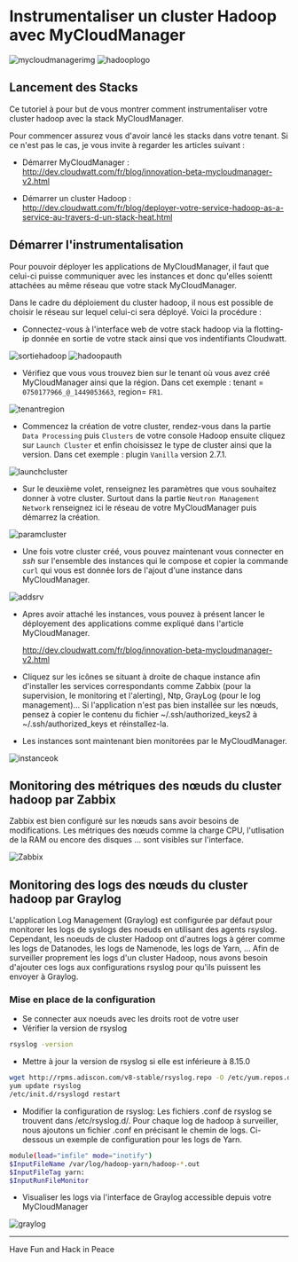 # Instrumentaliser un cluster Hadoop avec MyCloudManager

![mycloudmanagerimg](img/mycloudmanager.png) ![hadooplogo](img/hadoop-logo.png)

## Lancement des Stacks

Ce tutoriel à pour but de vous montrer comment instrumentaliser votre cluster hadoop avec la stack MyCloudManager.

Pour commencer assurez vous d'avoir lancé les stacks dans votre tenant. Si ce n'est pas le cas, je vous invite à regarder les articles suivant :

* Démarrer MyCloudManager : http://dev.cloudwatt.com/fr/blog/innovation-beta-mycloudmanager-v2.html

* Démarrer un cluster Hadoop : http://dev.cloudwatt.com/fr/blog/deployer-votre-service-hadoop-as-a-service-au-travers-d-un-stack-heat.html


## Démarrer l'instrumentalisation

Pour pouvoir déployer les applications de MyCloudManager, il faut que celui-ci puisse communiquer avec les instances et donc qu'elles soientt attachées au même réseau que votre stack MyCloudManager.

Dans le cadre du déploiement du cluster hadoop, il nous est possible de choisir le réseau sur lequel celui-ci sera déployé. Voici la procédure :

* Connectez-vous à l'interface web de votre stack hadoop via la flotting-ip donnée en sortie de votre stack ainsi que vos indentifiants Cloudwatt.

![sortiehadoop](img/Sortiestackhadoop.png)
![hadoopauth](img/hadoopauth.png)

* Vérifiez que vous vous trouvez bien sur le tenant où vous avez créé MyCloudManager ainsi que la région. Dans cet exemple : tenant = `0750177966_@_1449053663`, region= `FR1`.

![tenantregion](img/tenantregion.png)

* Commencez la création de votre cluster, rendez-vous dans la partie `Data Processing` puis `Clusters` de votre console Hadoop ensuite cliquez sur `Launch Cluster` et enfin choisissez le type de cluster ainsi que la version. Dans cet exemple : plugin `Vanilla` version 2.7.1.

![launchcluster](img/launchcluster.png)

* Sur le deuxième volet, renseignez les paramètres que vous souhaitez donner à votre cluster. Surtout dans la partie `Neutron Management Network` renseignez ici le réseau de votre MyCloudManager puis démarrez la création.

![paramcluster](img/paramscluster.png)

* Une fois votre cluster créé, vous pouvez maintenant vous connecter en *ssh* sur l'ensemble des instances qui le compose et copier la commande `curl` qui vous est donnée lors de l'ajout d'une instance dans MyCloudManager.

![addsrv](img/addsrv.png)

* Apres avoir attaché les instances, vous pouvez à présent lancer le déployement des applications comme expliqué dans l'article MyCloudManager.

  http://dev.cloudwatt.com/fr/blog/innovation-beta-mycloudmanager-v2.html

* Cliquez sur les icônes se situant à droite de chaque instance afin d'installer les services correspondants comme Zabbix (pour la supervision, le monitoring et l'alerting), Ntp, GrayLog (pour le log management)... Si l'application n'est pas bien installée sur les nœuds, pensez à copier le contenu du fichier ~/.ssh/authorized_keys2 à ~/.ssh/authorized_keys et réinstallez-la.

* Les instances sont maintenant bien monitorées par le MyCloudManager.

![instanceok](img/instanceok.png)

## Monitoring des métriques des nœuds du cluster hadoop par Zabbix

Zabbix est bien configuré sur les nœuds sans avoir besoins de modifications. Les métriques des nœuds comme la charge CPU, l'utlisation de la RAM ou encore des disques ... sont visibles sur l'interface.

![Zabbix](img/Zabbix.png)

## Monitoring des logs des nœuds du cluster hadoop par Graylog

L'application Log Management (Graylog) est configurée par défaut pour monitorer les logs de syslogs des noeuds en utilisant des agents rsyslog. Cependant, les noeuds de cluster Hadoop ont d'autres logs à gérer comme les logs de Datanodes, les logs de Namenode, les logs de Yarn, ... Afin de surveiller proprement les logs d'un cluster Hadoop, nous avons besoin d'ajouter ces logs aux configurations rsyslog pour qu'ils puissent les envoyer à Graylog.

### Mise en place de la configuration

* Se connecter aux noeuds avec les droits root de votre user
* Vérifier la version de rsyslog

~~~bash
rsyslog -version
~~~

* Mettre à jour la version de rsyslog si elle est inférieure à 8.15.0

~~~bash
wget http://rpms.adiscon.com/v8-stable/rsyslog.repo -O /etc/yum.repos.d/rsyslog.repo
yum update rsyslog
/etc/init.d/rsyslogd restart
~~~

* Modifier la configuration de rsyslog: Les fichiers .conf de rsyslog se trouvent dans /etc/rsyslog.d/. Pour chaque log de hadoop à surveiller, nous ajoutons un fichier .conf en précisant le chemin de logs. Ci-dessous un exemple de configuration pour les logs de Yarn.

~~~bash
module(load="imfile" mode="inotify")
$InputFileName /var/log/hadoop-yarn/hadoop-*.out
$InputFileTag yarn:
$InputRunFileMonitor
~~~

* Visualiser les logs via l'interface de Graylog accessible depuis votre MyCloudManager

![graylog](img/Graylog.png)

---
Have Fun and Hack in Peace
